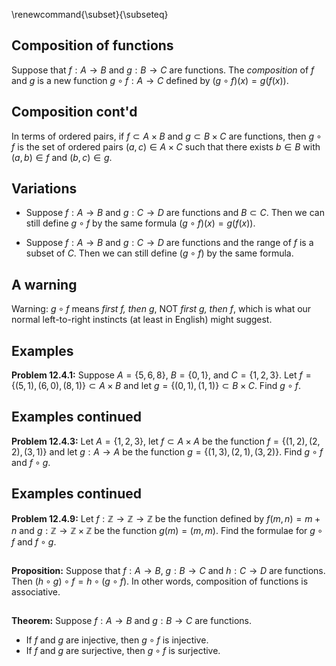\renewcommand{\subset}{\subseteq}

## Composition of functions

Suppose that $f:A\to B$ and $g:B\to C$ are functions.  The *composition* of $f$ and $g$ is a new function
$g\circ f:A\to C$ defined by $(g\circ f)(x)=g(f(x))$.  

## Composition cont'd

In terms of ordered pairs, if $f\subset A\times B$ and $g\subset B\times C$ are functions,
then $g\circ f$ is the set of ordered pairs $(a,c)\in A\times C$ such that there exists $b\in B$
with $(a,b)\in f$ and $(b,c)\in g$.


## Variations



- Suppose $f:A\to B$ and $g:C\to D$ are functions and $B\subset C$.  Then we can still define $g\circ f$ by
the same formula $(g\circ f)(x) = g(f(x))$.

- Suppose $f:A\to B$ and $g:C\to D$ are functions and the range of $f$ is a subset of $C$.  Then we
can still define $(g\circ f)$ by the same formula.

## A warning

Warning: $g\circ f$ means *first $f$, then $g$*, NOT *first $g$, then $f$*, which is what our normal
left-to-right instincts (at least in English) might suggest.

## Examples

**Problem 12.4.1:**
Suppose $A=\{5,6,8\}$, $B=\{0,1\}$, and $C=\{1,2,3\}$.  Let $f=\{(5,1),(6,0),(8,1)\}\subset A\times B$ and
let $g=\{(0,1),(1,1)\}\subset B\times C$.  Find $g\circ f$.


## Examples continued

**Problem 12.4.3:** Let $A=\{1,2,3\}$, let $f\subset A\times A$ be the function $f=\{(1,2),(2,2),(3,1)\}$
and let $g:A\to A$ be the function $g=\{(1,3),(2,1),(3,2)\}$.  Find $g\circ f$ and $f\circ g$.


## Examples continued

**Problem 12.4.9:** Let $f:\mathbb{Z}\to\mathbb{Z}\to\mathbb{Z}$ be the function defined
by $f(m,n)=m+n$ and $g:\mathbb{Z}\to\mathbb{Z}\times\mathbb{Z}$ be the function $g(m)=(m,m)$.
Find the formulae for $g\circ f$ and $f\circ g$.

##

**Proposition:** Suppose that $f:A\to B$, $g:B\to C$ and $h:C\to D$ are functions.  Then
$(h\circ g)\circ f = h\circ(g\circ f)$.  In other words, composition of functions is associative.


##

**Theorem:** Suppose $f:A\to B$ and $g:B\to C$ are functions.  

- If $f$ and $g$ are injective, then $g\circ f$ is injective.
- If $f$ and $g$ are surjective, then $g\circ f$ is surjective.







